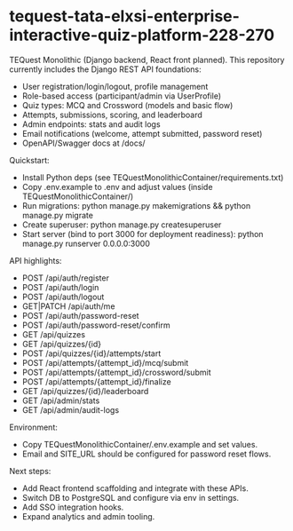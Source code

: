 # tequest-tata-elxsi-enterprise-interactive-quiz-platform-228-270

TEQuest Monolithic (Django backend, React front planned). This repository currently includes the Django REST API foundations:

- User registration/login/logout, profile management
- Role-based access (participant/admin via UserProfile)
- Quiz types: MCQ and Crossword (models and basic flow)
- Attempts, submissions, scoring, and leaderboard
- Admin endpoints: stats and audit logs
- Email notifications (welcome, attempt submitted, password reset)
- OpenAPI/Swagger docs at /docs/

Quickstart:
- Install Python deps (see TEQuestMonolithicContainer/requirements.txt)
- Copy .env.example to .env and adjust values (inside TEQuestMonolithicContainer/)
- Run migrations: python manage.py makemigrations && python manage.py migrate
- Create superuser: python manage.py createsuperuser
- Start server (bind to port 3000 for deployment readiness):
  python manage.py runserver 0.0.0.0:3000

API highlights:
- POST /api/auth/register
- POST /api/auth/login
- POST /api/auth/logout
- GET|PATCH /api/auth/me
- POST /api/auth/password-reset
- POST /api/auth/password-reset/confirm
- GET /api/quizzes
- GET /api/quizzes/{id}
- POST /api/quizzes/{id}/attempts/start
- POST /api/attempts/{attempt_id}/mcq/submit
- POST /api/attempts/{attempt_id}/crossword/submit
- POST /api/attempts/{attempt_id}/finalize
- GET /api/quizzes/{id}/leaderboard
- GET /api/admin/stats
- GET /api/admin/audit-logs

Environment:
- Copy TEQuestMonolithicContainer/.env.example and set values.
- Email and SITE_URL should be configured for password reset flows.

Next steps:
- Add React frontend scaffolding and integrate with these APIs.
- Switch DB to PostgreSQL and configure via env in settings.
- Add SSO integration hooks.
- Expand analytics and admin tooling.